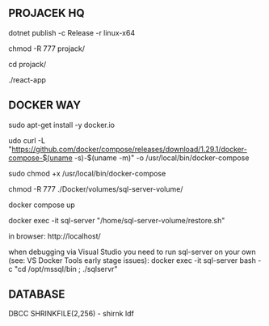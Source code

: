## PROJACEK HQ

dotnet publish -c Release -r linux-x64

chmod -R 777 projack/

cd projack/

./react-app

## DOCKER WAY

sudo apt-get install -y docker.io

udo curl -L "https://github.com/docker/compose/releases/download/1.29.1/docker-compose-$(uname -s)-$(uname -m)" -o /usr/local/bin/docker-compose

sudo chmod +x /usr/local/bin/docker-compose

chmod -R 777 ./Docker/volumes/sql-server-volume/

docker compose up

docker exec -it sql-server "/home/sql-server-volume/restore.sh"

in browser: http://localhost/

when debugging via Visual Studio you need to run sql-server on your own (see: VS Docker Tools early stage issues): 
docker exec -it sql-server bash -c "cd /opt/mssql/bin ; ./sqlservr"

## DATABASE

DBCC SHRINKFILE(2,256) - shirnk ldf
